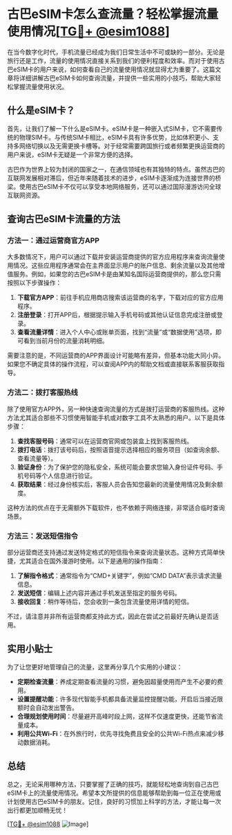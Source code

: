 # 古巴eSIM卡怎么查流量？轻松掌握流量使用情况[[TG💪+ @esim1088](https://t.me/s/esim1088)]

在当今数字化时代，手机流量已经成为我们日常生活中不可或缺的一部分。无论是旅行还是工作，流量的使用情况直接关系到我们的便利程度和效率。而对于使用古巴eSIM卡的用户来说，如何查看自己的流量使用情况就显得尤为重要了。这篇文章将详细讲解古巴eSIM卡如何查询流量，并提供一些实用的小技巧，帮助大家轻松掌握流量使用状况。

## 什么是eSIM卡？

首先，让我们了解一下什么是eSIM卡。eSIM卡是一种嵌入式SIM卡，它不需要传统的物理SIM卡。与传统SIM卡相比，eSIM卡具有许多优势，比如体积更小、支持多网络切换以及无需更换卡槽等。对于经常需要跨国旅行或者频繁更换运营商的用户来说，eSIM卡无疑是一个非常方便的选择。

古巴作为世界上较为封闭的国家之一，在通信领域也有其独特的特点。虽然古巴的互联网发展相对滞后，但近年来随着技术的进步，eSIM卡逐渐成为连接世界的桥梁。使用古巴eSIM卡不仅可以享受本地网络服务，还可以通过国际漫游访问全球互联网资源。

## 查询古巴eSIM卡流量的方法

### 方法一：通过运营商官方APP

大多数情况下，用户可以通过下载并安装运营商提供的官方应用程序来查询流量使用情况。这些应用程序通常会在主界面显示用户的账户信息、剩余流量以及其他增值服务。例如，如果您的古巴eSIM卡是由某知名国际运营商提供的，那么您只需按照以下步骤操作：

1. **下载官方APP**：前往手机应用商店搜索该运营商的名字，下载对应的官方应用程序。
2. **注册登录**：打开APP后，根据提示输入手机号码或其他认证信息完成注册或登录。
3. **查看流量详情**：进入个人中心或账单页面，找到“流量”或“数据使用”选项，即可看到当前月份的流量消耗明细。

需要注意的是，不同运营商的APP界面设计可能略有差异，但基本功能大同小异。如果您不确定具体的操作流程，可以查阅APP内的帮助文档或直接联系客服获取指导。

### 方法二：拨打客服热线

除了使用官方APP外，另一种快速查询流量的方式是拨打运营商的客服热线。这种方法尤其适合那些不习惯使用智能手机或对数字工具不太熟悉的用户。以下是具体步骤：

1. **查找客服号码**：通常可以在运营商官网或包装盒上找到客服热线。
2. **拨打电话**：拨打该号码后，按照语音提示选择相应的服务项目（如查询余额、查看流量等）。
3. **验证身份**：为了保护您的隐私安全，系统可能会要求您输入身份证件号码、手机号码等个人信息进行验证。
4. **获取结果**：经过身份核实后，客服人员会告知您最新的流量使用情况及剩余额度。

这种方法的优点在于无需额外下载软件，也不依赖于网络连接，非常适合临时查询场景。

### 方法三：发送短信指令

部分运营商还支持通过发送特定格式的短信指令来查询流量状态。这种方式简单快捷，尤其适合在国外漫游时使用。以下是通用的操作指南：

1. **了解指令格式**：通常指令为“CMD+关键字”，例如“CMD DATA”表示请求流量信息。
2. **发送短信**：编辑上述内容并通过手机发送至指定的服务号码。
3. **接收回复**：稍作等待后，您会收到一条包含流量使用详情的短信。

不过，请注意并非所有运营商都支持此方式，因此在尝试之前最好先确认是否适用。

## 实用小贴士

为了让您更好地管理自己的流量，这里再分享几个实用的小建议：

- **定期检查流量**：养成定期查看流量的习惯，避免因超量使用而产生不必要的费用。
- **设置提醒功能**：许多现代智能手机都具备流量监控提醒功能，开启后当接近限额时会自动发出警告。
- **合理规划使用时间**：尽量避开高峰时段上网，这样不仅速度更快，还能节省流量成本。
- **利用公共Wi-Fi**：在外旅行时，优先寻找免费且安全的公共Wi-Fi热点来减少移动数据消耗。

## 总结

总之，无论采用哪种方法，只要掌握了正确的技巧，就能轻松地查询到自己古巴eSIM卡上的流量使用情况。希望本文所提供的信息能够帮助到每一位正在使用或计划使用古巴eSIM卡的朋友。记住，良好的习惯加上科学的方法，才能让每一次出行都更加顺畅无忧！

[[TG💪+ @esim1088](https://t.me/s/esim1088) ![Image](https://i.postimg.cc/4NQfJmqS/Snipaste-2025-05-13-00-14-12.png)]